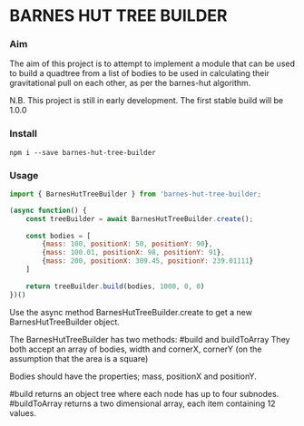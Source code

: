 # BARNES HUT TREE BUILDER

### Aim
The aim of this project is to attempt to implement a module that can be used to build a quadtree from a list of bodies to be used in calculating their gravitational pull on each other, as per the barnes-hut algorithm.


N.B. This project is still in early development. The first stable build will be 1.0.0

### Install
```
npm i --save barnes-hut-tree-builder
```

### Usage
```jsx
import { BarnesHutTreeBuilder } from 'barnes-hut-tree-builder;

(async function() { 
    const treeBuilder = await BarnesHutTreeBuilder.create();
    
    const bodies = [
        {mass: 100, positionX: 50, positionY: 90},
        {mass: 100.01, positionX: 98, positionY: 91},
        {mass: 200, positionX: 309.45, positionY: 239.01111}
    ]
    
    return treeBuilder.build(bodies, 1000, 0, 0)
})()

```

Use the async method BarnesHutTreeBuilder.create to get a new BarnesHutTreeBuilder object.


The BarnesHutTreeBuilder has two methods: #build and buildToArray
They both accept an array of bodies, width and cornerX, cornerY (on the assumption that the area is a square)


Bodies should have the properties; mass, positionX and positionY.


#build returns an object tree where each node has up to four subnodes.
#buildToArray returns a two dimensional array, each item containing 12 values.
